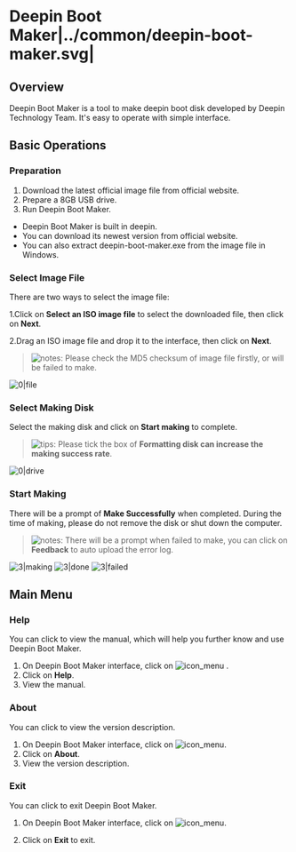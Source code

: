 # Deepin Boot Maker|../common/deepin-boot-maker.svg|

## Overview

Deepin Boot Maker is a tool to make deepin boot disk developed by Deepin Technology Team. It's easy to operate with simple interface.


## Basic Operations

### Preparation

1. Download the latest official image file from official website.
2. Prepare a 8GB USB drive.
3. Run Deepin Boot Maker.
 - Deepin Boot Maker is built in deepin.
 - You can download its newest version from official website.
 - You can also extract deepin-boot-maker.exe from the image file in Windows.

### Select Image File

There are two ways to select the image file:

1.Click on **Select an ISO image file** to select the downloaded file, then click on **Next**.

2.Drag an ISO image file and drop it to the interface, then click on **Next**.


> ![notes](icon/notes.svg): Please check the MD5 checksum of image file firstly, or will be failed to make.

![0|file](jpg/file.jpg)


### Select Making Disk

Select the making disk and click on **Start making** to complete.


> ![tips](icon/tips.svg): Please tick the box of **Formatting disk can increase the making success rate**.

![0|drive](jpg/drive.jpg)


### Start Making

There will be a prompt of **Make Successfully** when completed. During the time of making, please do not remove the disk or shut down the computer.


> ![notes](icon/notes.svg): There will be a prompt when failed to make, you can click on **Feedback** to auto upload the error log.

![3|making](jpg/making.jpg)
![3|done](jpg/done.jpg)
![3|failed](jpg/failed.jpg)

## Main Menu

### Help

You can click to view the manual, which will help you further know and use Deepin Boot Maker.

1. On Deepin Boot Maker interface, click on ![icon_menu](icon/icon_menu.svg) .
2. Click on **Help**.
3. View the manual.





### About

You can click to view the version description.

1. On Deepin Boot Maker interface, click on ![icon_menu](icon/icon_menu.svg).
2. Click on **About**.
3. View the version description.




### Exit

You can click to exit Deepin Boot Maker.

1. On Deepin Boot Maker interface, click on ![icon_menu](icon/icon_menu.svg).

2. Click on **Exit** to exit.
